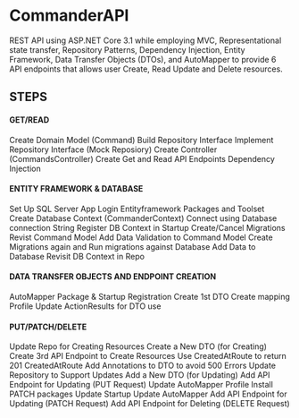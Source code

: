 # CommanderAPI
REST API using ASP.NET Core 3.1 while employing MVC, Representational state transfer,
Repository Patterns, Dependency Injection, Entity Framework, Data Transfer Objects (DTOs), and AutoMapper
to provide 6 API endpoints that allows user Create, Read Update and Delete resources. 

##  STEPS

#### GET/READ
Create Domain Model (Command)
Build Repository Interface
Implement Repository Interface (Mock Reposiory)
Create Controller (CommandsController)
Create Get and Read API Endpoints
Dependency Injection

#### ENTITY FRAMEWORK & DATABASE
Set Up SQL Server App Login
Entityframework Packages and Toolset
Create Database Context (CommanderContext)
Connect using Database connection String
Register DB Context in Startup
Create/Cancel Migrations
Revist Command Model
Add Data Validation to Command Model
Create Migrations again and Run migrations against Database
Add Data to Database
Revisit DB Context in Repo

#### DATA TRANSFER OBJECTS AND ENDPOINT CREATION
AutoMapper Package & Startup Registration
Create 1st DTO
Create mapping Profile
Update ActionResults for DTO use

#### PUT/PATCH/DELETE
Update Repo for Creating Resources
Create a New DTO (for Creating)
Create 3rd API Endpoint to Create Resources
Use CreatedAtRoute to return 201 CreatedAtRoute
Add Annotations to DTO to avoid 500 Errors
Update Repository to Support Updates
Add a New DTO (for Updating)
Add API Endpoint for Updating (PUT Request)
Update AutoMapper Profile
Install PATCH packages
Update Startup
Update AutoMapper
Add API Endpoint for Updating (PATCH Request)
Add API Endpoint for Deleting (DELETE Request)
